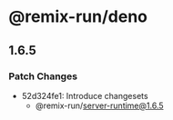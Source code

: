 # @remix-run/deno

## 1.6.5

### Patch Changes

- 52d324fe1: Introduce changesets
  - @remix-run/server-runtime@1.6.5
